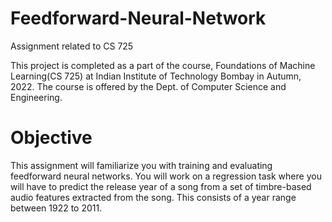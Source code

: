 # Feedforward-Neural-Network
Assignment related to CS 725

This project is completed as a part of the course, Foundations of Machine Learning(CS 725) at Indian Institute of Technology Bombay in Autumn, 2022. The course is offered by the Dept. of Computer Science and Engineering.

# Objective

This assignment will familiarize you with training and evaluating feedforward neural networks. You will work on a regression task where you will have to predict the release year of a song from a set of timbre-based audio features extracted from the song. This consists of a year range between 1922 to 2011.
